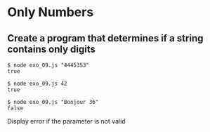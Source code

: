 # Only Numbers

## Create a program that determines if a string contains only digits

```
$ node exo_09.js "4445353"
true

$ node exo_09.js 42
true

$ node exo_09.js "Bonjour 36"
false
```

Display error if the parameter is not valid
